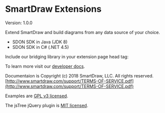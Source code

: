 # SmartDraw Extensions
Version: 1.0.0

Extend SmartDraw and build diagrams from any data source of your choice.

- SDON SDK in Java (JDK 8)
- SDON SDK in C# (.NET 4.5)

Include our bridging library in your extension page head tag:
<script type="text/javascript" src="https://cs1.smartdraw.com/assets/api/sdapi-sdon-v1.min.js"></script>

To learn more visit our [developer docs](http://www.smartdraw.com/developer).

Documentaion is Copyright (c) 2018 SmartDraw, LLC. All rights reserved.
[http://www.smartdraw.com/support/TERMS-OF-SERVICE.pdf](http://www.smartdraw.com/support/TERMS-OF-SERVICE.pdf)

Examples are [GPL v3 licensed](https://www.gnu.org/licenses/gpl-3.0.html).

The jsTree jQuery plugin is [MIT licensed](https://opensource.org/licenses/MIT).
